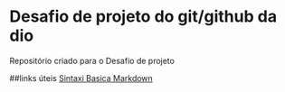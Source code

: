 # Desafio de projeto do git/github da dio
Repositório criado para o Desafio de projeto

##links úteis
[Sintaxi Basica Markdown](www.markdownguide.org/basic-syntax/)
